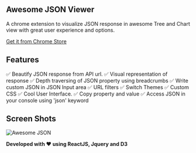 ## Awesome JSON Viewer

A chrome extension to visualize JSON response in awesome Tree and Chart view with great user experience and options.

[Get it from Chrome Store](https://chrome.google.com/webstore/detail/awesome-json/iemadiahhbebdklepanmkjenfdebfpfe)

## Features

✅ Beautify JSON response from API url.
✅ Visual representation of response
✅ Depth traversing of JSON property using breadcrumbs
✅ Write custom JSON in JSON Input area
✅ URL filters
✅ Switch Themes
✅ Custom CSS
✅ Cool User Interface.
✅ Copy property and value 
✅ Access JSON in your console using 'json' keyword

## Screen Shots
![Awesome JSON](https://raw.githubusercontent.com/rbrahul/Awesome-JSON/master/awesome-json-slideshow.gif "Awesome JSON an awesome Chrome extension to assist development")


**Developed with ♥ using ReactJS, Jquery and D3**
